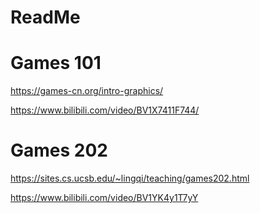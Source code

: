 # ReadMe

# Games 101 
https://games-cn.org/intro-graphics/

https://www.bilibili.com/video/BV1X7411F744/


# Games 202

https://sites.cs.ucsb.edu/~lingqi/teaching/games202.html

https://www.bilibili.com/video/BV1YK4y1T7yY
